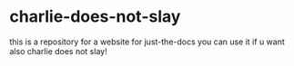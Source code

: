 # charlie-does-not-slay
this is a repository for a website for just-the-docs
you can use it if u want
also charlie does not slay!
